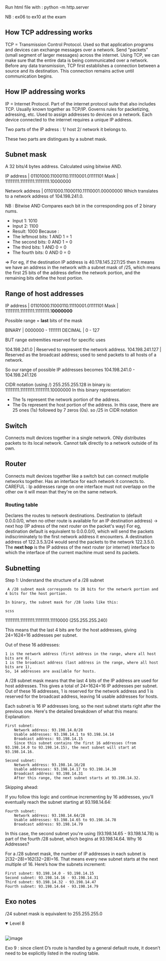 
Run html file with : python -m http.server

NB : ex06 to ex10 at the exam

## How TCP addressing works

TCP = Transmission Control Protocol. Used so that application programs and devices can exchange messages over a network. Send "packets" (small segment of larger messages) across the internet.
Using TCP, we can make sure that the entire data is being communicated over a network. Before any data transmission, TCP first establishes a connection between a source and its destination. This connection remains active until communication begins. 

## How IP addressing works

IP = Internet Protocol. Part of the internet protocol suite that also includes TCP. Usually known together as TCP/IP. Governs rules for packetizing, adressing, etc. 
Used to assign addresses to devices on a network. Each device connected to the internet requires a unique IP address. 

Two parts of the IP adress : 1/ host 2/ network it belongs to.

These two parts are distingues by a subnet mask.

## Subnet mask

A 32 bits/4 bytes address. Calculated using bitwise AND. 

IP address | 01101000.11000110.11110001.01111101
Mask       | 11111111.11111111.11111111.10000000

Network address | 01101000.11000110.11110001.00000000
Which translates to a network address of 104.198.241.0.

NB : Bitwise AND
Compares each bit in the corresponding pos of 2 binary nums.
- Input 1: 1010
- Input 2: 1100
- Result: 1000
Because :
- The leftmost bits: 1 AND 1 = 1
- The second bits: 0 AND 1 = 0
- The third bits: 1 AND 0 = 0
- The fourth bits: 0 AND 0 = 0

=> For eg, if the destination IP address is 40.178.145.227/25 then it means we have an address in the network with a subnet mask of /25, which means the first 25 bits of the address define the network portion, and the remaining bits define the host portion.

## Range of host addresses

IP address | 01101000.11000110.11110001.01111101
Mask       | 11111111.11111111.11111111.1**0000000**

Possible range = **last** bits of the mask

BINARY  | 0000000 - 1111111
DECIMAL | 0 - 127

BUT range extremities reserved for specific uses

104.198.241.0   | Reserved to represent the network address.
104.198.241.127 | Reserved as the broadcast address; used to send packets to all hosts of a network.

So our range of possible IP addresses becomes 104.198.241.0 - 104.198.241.126

CIDR notation (using /)
255.255.255.128 in binary is:
11111111.11111111.11111111.10000000
In this binary representation:
- The 1s represent the network portion of the address.
- The 0s represent the host portion of the address.
In this case, there are 25 ones (1s) followed by 7 zeros (0s). so /25 in CIDR notation

## Switch

Connects mult devices together in a single network. ONly distributes packets to its local network. Cannot talk directly to a network outside of its own.

## Router

Connects mult devices together like a switch but can connect mutiplie networks together. Has an interface for each network it connects to. 
CAREFUL : Ip addresses range on one interface must not overlapp on the other ow it will mean that they're on the same network. 

### Routing table 

Declares the routes to network destinations. Destination to (default 0.0.0.0/0, when no other route is available for an IP destination address) -> next hop (IP adress of the next router on the packet's way)
For eg, destination default is equivalent to 0.0.0.0/0, which will send the packets indiscriminately to the first network address it encounters. A destination address of 122.3.5.3/24 would send the packets to the network 122.3.5.0.
The **next hop** is the IP address of the next router (or internet) interface to which the interface of the current machine must send its packets. 

## Subnetting

Step 1: Understand the structure of a /28 subnet

     A /28 subnet mask corresponds to 28 bits for the network portion and 4 bits for the host portion.

    In binary, the subnet mask for /28 looks like this:

    scss

11111111.11111111.11111111.11110000 (255.255.255.240)

This means that the last 4 bits are for the host addresses, giving 24=1624=16 addresses per subnet.

Out of these 16 addresses:

    1 is the network address (first address in the range, where all host bits are 0),
    1 is the broadcast address (last address in the range, where all host bits are 1),
    So, 14 addresses are available for hosts.

A /28 subnet mask means that the last 4 bits of the IP address are used for host addresses. This gives a total of 24=1624=16 IP addresses per subnet. Out of these 16 addresses, 1 is reserved for the network address and 1 is reserved for the broadcast address, leaving 14 usable addresses for hosts.

Each subnet is 16 IP addresses long, so the next subnet starts right after the previous one. Here's the detailed breakdown of what this means:
Explanation:

    First subnet:
        Network address: 93.198.14.0/28
        Usable addresses: 93.198.14.1 to 93.198.14.14
        Broadcast address: 93.198.14.15
        Since this subnet contains the first 16 addresses (from 93.198.14.0 to 93.198.14.15), the next subnet will start at 93.198.14.16.

    Second subnet:
        Network address: 93.198.14.16/28
        Usable addresses: 93.198.14.17 to 93.198.14.30
        Broadcast address: 93.198.14.31
        After this range, the next subnet starts at 93.198.14.32.

Skipping ahead:

If you follow this logic and continue incrementing by 16 addresses, you’ll eventually reach the subnet starting at 93.198.14.64:

    Fourth subnet:
        Network address: 93.198.14.64/28
        Usable addresses: 93.198.14.65 to 93.198.14.78
        Broadcast address: 93.198.14.79

In this case, the second subnet you're using (93.198.14.65 - 93.198.14.78) is part of the fourth /28 subnet, which begins at 93.198.14.64.
Why 16 Addresses?

For a /28 subnet mask, the number of IP addresses in each subnet is 2(32−28)=162(32−28)=16. That means every new subnet starts at the next multiple of 16. Here’s how the subnets increment:

    First subnet: 93.198.14.0 - 93.198.14.15
    Second subnet: 93.198.14.16 - 93.198.14.31
    Third subnet: 93.198.14.32 - 93.198.14.47
    Fourth subnet: 93.198.14.64 - 93.198.14.79
## Exo notes

/24 subnet mask is equivalent to 255.255.255.0

<details open>
<summary>Level 8</summary>
<br>
     
![image](https://github.com/user-attachments/assets/12736457-1fab-4162-889f-78f22d647585)

</details>

Exo 9 : since client D’s route is handled by a general default route, it doesn’t need to be explicitly listed in the routing table.


